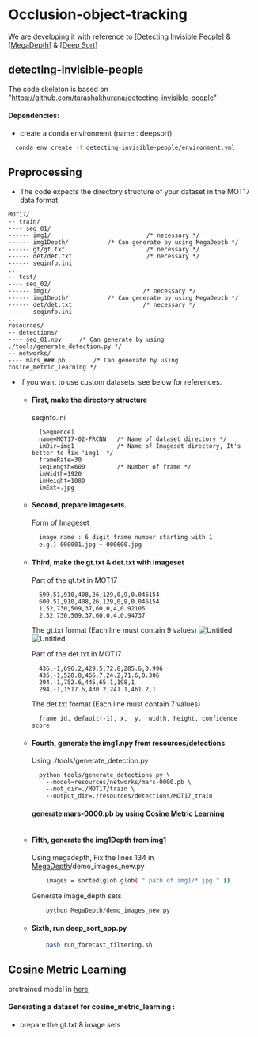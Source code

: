 # Occlusion-object-tracking
We are developing it with reference to [[Detecting Invisible People](https://github.com/tarashakhurana/detecting-invisible-people)] & [[MegaDepth](https://github.com/zhengqili/MegaDepth)] & [[Deep Sort](https://github.com/nwojke/deep_sort)]

## detecting-invisible-people
The code skeleton is based on "https://github.com/tarashakhurana/detecting-invisible-people"

#### Dependencies:
* create a conda environment (name : deepsort)
```bash
  conda env create -f detecting-invisible-people/environment.yml
```

## Preprocessing
* The code expects the directory structure of your dataset in the MOT17 data format

```
MOT17/
-- train/
---- seq_01/
------ img1/                           /* necessary */
------ img1Depth/           /* Can generate by using MegaDepth */
------ gt/gt.txt                       /* necessary */
------ det/det.txt                     /* necessary */
------ seqinfo.ini
...
-- test/
---- seq_02/  
------ img1/                          /* necessary */
------ img1Depth/           /* Can generate by using MegaDepth */
------ det/det.txt                    /* necessary */
------ seqinfo.ini
...
resources/
-- detections/
---- seq_01.npy     /* Can generate by using ./tools/generate_detection.py */
-- networks/
---- mars_###.pb        /* Can generate by using cosine_metric_learning */
```

* If you want to use custom datasets, see below for references.

  * #### First, make the directory structure
  
    seqinfo.ini
    ```
      [Sequence]
      name=MOT17-02-FRCNN   /* Name of dataset directory */
      imDir=img1            /* Name of Imageset directory, It's better to fix 'img1' */
      frameRate=30
      seqLength=600         /* Number of frame */
      imWidth=1920
      imHeight=1080
      imExt=.jpg
    ```
    
  * #### Second, prepare imagesets.

    Form of Imageset
    ```bash
      image name : 6 digit frame number starting with 1
      e.g.) 000001.jpg ~ 000600.jpg
    ```
  * #### Third, make the gt.txt & det.txt with imageset

    Part of the gt.txt in MOT17
    ```
      599,51,910,408,26,129,0,9,0.046154
      600,51,910,408,26,129,0,9,0.046154
      1,52,730,509,37,60,0,4,0.92105
      2,52,730,509,37,60,0,4,0.94737
    ```
    The gt.txt format (Each line must contain 9 values)
    ![Untitled](https://user-images.githubusercontent.com/32154881/160889755-3b3655e7-da6f-4037-8975-6023794af0a4.png)
    ![Untitled](https://user-images.githubusercontent.com/32154881/160890340-2dbb26db-c797-4609-8109-939a7186b412.png)
    
    Part of the det.txt in MOT17
    ```
      436,-1,696.2,429.5,72.8,285.6,0.996
      436,-1,528.8,466.7,24.2,71.6,0.306
      294,-1,752.6,445,65.1,198,1
      294,-1,1517.6,430.2,241.1,461.2,1
    ```
    
    The det.txt format (Each line must contain 7 values)
    ```
      frame id, default(-1), x,  y,  width, height, confidence score
    ```
  * #### Fourth, generate the img1.npy from resources/detections
    Using ./tools/generate_detection.py
    ```
      python tools/generate_detections.py \
        --model=resources/networks/mars-0000.pb \
        --mot_dir=./MOT17/train \
        --output_dir=./resources/detections/MOT17_train
    ```
    #### generate mars-0000.pb by using [Cosine Metric Learning](#cosine-metric-learning) <br><br>
    
  * #### Fifth, generate the img1Depth from img1
  
    Using megadepth,
    Fix the lines 134 in [MegaDepth](https://github.com/zhengqili/MegaDepth)/demo_images_new.py
    ```bash
        images = sorted(glob.glob( " path of img1/*.jpg " ))
    ```
    
    Generate image_depth sets
    ```bash
        python MegaDepth/demo_images_new.py
    ```
  * #### Sixth, run deep_sort_app.py
    ```bash
        bash run_forecast_filtering.sh
    ```

## Cosine Metric Learning    

pretrained model in [here](https://drive.google.com/drive/folders/13HtkxD6ggcrGJLWaUcqgXl2UO6-p4PK0)

#### Generating a dataset for cosine_metric_learning :
* prepare the gt.txt & image sets


